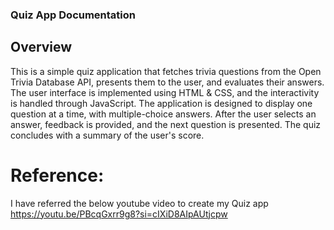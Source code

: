 ### Quiz App Documentation
## Overview
This is a simple quiz application that fetches trivia questions from the Open Trivia Database API, presents them to the user, and evaluates their answers. The user interface is implemented using HTML & CSS, and the interactivity is handled through JavaScript. The application is designed to display one question at a time, with multiple-choice answers. After the user selects an answer, feedback is provided, and the next question is presented. The quiz concludes with a summary of the user's score.
# Reference:
I have referred the below youtube video to create my Quiz app
https://youtu.be/PBcqGxrr9g8?si=cIXiD8AIpAUtjcpw
